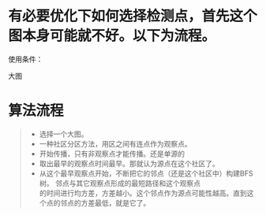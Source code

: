 #  有必要优化下如何选择检测点，首先这个图本身可能就不好。以下为流程。

使用条件：  
  
大图

#  算法流程
>  * 选择一个大图。
>  * 一种社区分区方法，用区之间有连点作为观察点。
>  * 开始传播，只有非观察点才能传播。还是单源的
>  * 取出最早的观察点时间最早。那就认为源点在这个社区了。
>  * 从这个最早观察点开始，不断把它的邻点（还是这个社区中）构建BFS树。 邻点与其它观察点形成的最短路径和这个观察点  
的时间进行均方差，方差越小。这个邻点作为源点可能性越高。直到这个点的邻点的方差最低，就是它了。